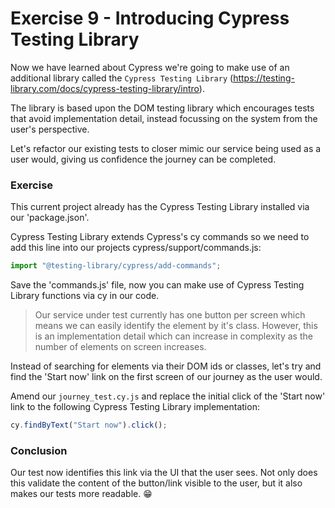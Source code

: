# Exercise 9 - Introducing Cypress Testing Library

Now we have learned about Cypress we're going to make use of an additional library called the `Cypress Testing Library` (https://testing-library.com/docs/cypress-testing-library/intro).

The library is based upon the DOM testing library which encourages tests that avoid implementation detail, instead focussing on the system from the user's perspective.

Let's refactor our existing tests to closer mimic our service being used as a user would, giving us confidence the journey can be completed.

### Exercise

This current project already has the Cypress Testing Library installed via our 'package.json'.

Cypress Testing Library extends Cypress's cy commands so we need to add this line into our projects cypress/support/commands.js:

```javascript
import "@testing-library/cypress/add-commands";
```

Save the 'commands.js' file, now you can make use of Cypress Testing Library functions via cy in our code.

> Our service under test currently has one button per screen which means we can easily identify the element by it's class. However, this is an implementation detail which can increase in complexity as the number of elements on screen increases.

Instead of searching for elements via their DOM ids or classes, let's try and find the 'Start now' link on the first screen of our journey as the user would.

Amend our `journey_test.cy.js` and replace the initial click of the 'Start now' link to the following Cypress Testing Library implementation:

```javascript
cy.findByText("Start now").click();
```

### Conclusion

Our test now identifies this link via the UI that the user sees. Not only does this validate the content of the button/link visible to the user, but it also makes our tests more readable. 😁
